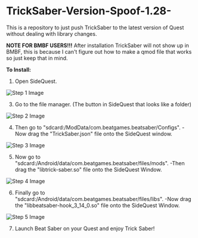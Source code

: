 # TrickSaber-Version-Spoof-1.28-
This is a repository to just push TrickSaber to the latest version of Quest without dealing with library changes.

**NOTE FOR BMBF USERS!!!**
	After installation TrickSaber will not show up in BMBF, this is because I can't figure out how to make a qmod file that works so just keep that in mind.
  
**To Install:**
1. Open SideQuest.

![Step 1 Image](https://github.com/TrickTix/TrickSaber-Version-Spoof-1.28-/assets/95985704/b63078a0-a437-4b21-b353-8464a6c806f5)

3. Go to the file manager. (The button in SideQuest that looks like a folder)

![Step 2 Image](https://github.com/TrickTix/TrickSaber-Version-Spoof-1.28-/assets/95985704/6d6aedfa-1479-4f72-ab4c-6440c2dfffa5)

4. Then go to "sdcard:/ModData/com.beatgames.beatsaber/Configs".
    -Now drag the "TrickSaber.json" file onto the SideQuest window.

![Step 3 Image](https://github.com/TrickTix/TrickSaber-Version-Spoof-1.28-/assets/95985704/b36b2d88-9ec2-473a-a89b-3da15301fcae)

5. Now go to "sdcard:/Android/data/com.beatgames.beatsaber/files/mods".
    -Then drag the "libtrick-saber.so" file onto the SideQuest Window.

![Step 4 Image](https://github.com/TrickTix/TrickSaber-Version-Spoof-1.28-/assets/95985704/ff2176ca-8ab9-4288-8196-16fe6207b6db)

6. Finally go to "sdcard:/Android/data/com.beatgames.beatsaber/files/libs".
    -Now drag the "libbeatsaber-hook_3_14_0.so" file onto the SideQuest Window.

![Step 5 Image](https://github.com/TrickTix/TrickSaber-Version-Spoof-1.28-/assets/95985704/4f93b59e-c9dd-464b-8d5b-7f4bc78a28bb)

7. Launch Beat Saber on your Quest and enjoy Trick Saber!
